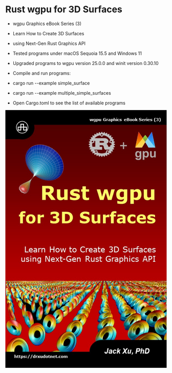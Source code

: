 # Rust wgpu for 3D Surfaces

* wgpu Graphics eBook Series (3)
* Learn How to Create 3D Surfaces
* using Next-Gen Rust Graphics API

* Tested programs under macOS Sequoia 15.5 and Windows 11
* Upgraded programs to wgpu version 25.0.0 and winit version 0.30.10

* Compile and run programs:
* cargo run --example simple_surface
* cargo run --example multiple_simple_surfaces

* Open Cargo.toml to see the list of available programs

![alt text](https://github.com/carlosvneto/wgpu-surfaces/blob/main/images/ebook_cover.jpg?raw=true)
